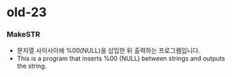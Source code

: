 # old-23
### MakeSTR
- 문자열 사이사이에 %00(NULL)을 삽입한 뒤 출력하는 프로그램입니다.
- This is a program that inserts %00 (NULL) between strings and outputs the string.
